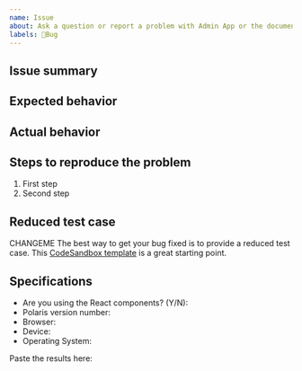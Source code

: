 ```yaml
---
name: Issue
about: Ask a question or report a problem with Admin App or the documentation
labels: 🐛Bug
---
```


<!-- For feature requests, please use the following template: https://github.com/Shopify/shopify-marketplaces-admin-app/issues/new?labels=Feature+request&template=FEATURE_REQUEST.md -->

## Issue summary

<!--
Write a short description of the issue here ↓
-->

## Expected behavior

<!--
What do you think should happen?
-->

## Actual behavior

<!--
What actually happens?

Tip: include an error message (in a `<details></details>` tag) if your issue is related to an error while running Admin App.

If you include an animated gif showing your issue, wrapping it in a details tag is also recommended. Gifs usually autoplay, which can cause accessibility issues for people reviewing your PR:

    <details>
      <summary>Summary of your gif(s)</summary>
      <img src="..." alt="Description of what the gif shows">
    </details>

-->

## Steps to reproduce the problem

1. First step
1. Second step

## Reduced test case
CHANGEME
The best way to get your bug fixed is to provide a reduced test case. This [CodeSandbox template](UPDATEMEWHENNEWREPOISCREATEDPLEASE) is a great starting point.

## Specifications

- Are you using the React components? (Y/N):
- Polaris version number:
- Browser:
- Device:
- Operating System:
 
Paste the results here:

```bash

```
